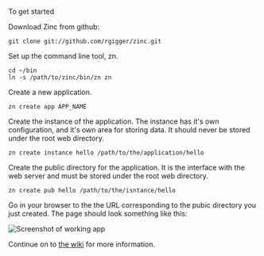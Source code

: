 To get started

Download Zinc from github:

	git clone git://github.com/rgigger/zinc.git

Set up the command line tool, zn.

	cd ~/bin
	ln -s /path/to/zinc/bin/zn zn

Create a new application.

	zn create app APP_NAME

Create the instance of the application. The instance has it's own configuration, and it's own area for storing data. It
should never be stored under the root web directory.

	zn create instance hello /path/to/the/application/hello

Create the public directory for the application. It is the interface with the web server and must be stored under the 
root web directory.

	zn create pub hello /path/to/the/isntance/hello

Go in your browser to the the URL corresponding to the pubic directory you just created. The page should look something
like this:

![Screenshot of working app](http://rgigger.github.com/firstscreen.png)

Continue on to [the wiki][1] for more information.

[1]: https://github.com/rgigger/zinc/wiki